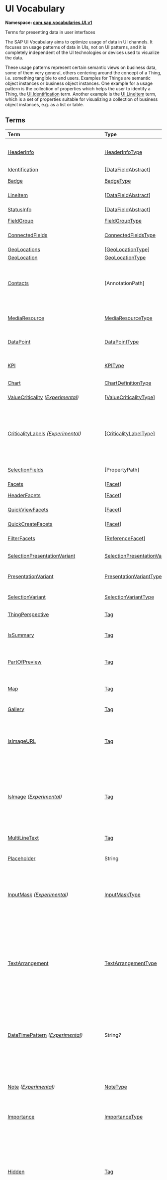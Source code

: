 # UI Vocabulary
**Namespace: [com.sap.vocabularies.UI.v1](UI.xml)**

Terms for presenting data in user interfaces

The SAP UI Vocabulary aims to optimize usage of data in UI channels.
It focuses on usage patterns of data in UIs, not on UI patterns, and it is completely independent of the
UI technologies or devices used to visualize the data.

These usage patterns represent certain semantic views on business data, some of them very general,
others centering around the concept of a Thing, i.e. something tangible to end users.
Examples for Things are semantic object instances or business object instances.
One example for a usage pattern is the collection of properties which helps the user to identify a Thing,
the [UI.Identification](#Identification) term.
Another example is the [UI.LineItem](#LineItem) term, which is a set of properties suitable for visualizing
a collection of business object instances, e.g. as a list or table.


## Terms

Term|Type|Description
:---|:---|:----------
[HeaderInfo](UI.xml#L64)|[HeaderInfoType](#HeaderInfoType)|<a name="HeaderInfo"></a>Information for the header area of an entity representation. HeaderInfo is mandatory for main entity types of the model
[Identification](UI.xml#L115)|\[[DataFieldAbstract](#DataFieldAbstract)\]|<a name="Identification"></a>Collection of fields identifying the object
[Badge](UI.xml#L120)|[BadgeType](#BadgeType)|<a name="Badge"></a>Information usually displayed in the form of a business card
[LineItem](UI.xml#L147)|\[[DataFieldAbstract](#DataFieldAbstract)\]|<a name="LineItem"></a>Collection of data fields for representation in a table or list
[StatusInfo](UI.xml#L152)|\[[DataFieldAbstract](#DataFieldAbstract)\]|<a name="StatusInfo"></a>Collection of data fields describing the status of an entity
[FieldGroup](UI.xml#L157)|[FieldGroupType](#FieldGroupType)|<a name="FieldGroup"></a>Group of fields with an optional label
[ConnectedFields](UI.xml#L171)|[ConnectedFieldsType](#ConnectedFieldsType)|<a name="ConnectedFields"></a>Group of semantically connected fields with a representation template and an optional label ([Example](UI.xml#L173))
[GeoLocations](UI.xml#L236)|\[[GeoLocationType](#GeoLocationType)\]|<a name="GeoLocations"></a>Collection of geographic locations
[GeoLocation](UI.xml#L240)|[GeoLocationType](#GeoLocationType)|<a name="GeoLocation"></a>Geographic location
[Contacts](UI.xml#L260)|\[AnnotationPath\]|<a name="Contacts"></a>Collection of contacts<br>Each collection item MUST reference an annotation of a Communication.Contact<br>Allowed terms:<ul><li>[Contact](Communication.md#Contact)</li></ul>
[MediaResource](UI.xml#L271)|[MediaResourceType](#MediaResourceType)|<a name="MediaResource"></a>Properties that describe a media resource<br>Either `Url` or `Stream` MUST be present, and never both.
[DataPoint](UI.xml#L351)|[DataPointType](#DataPointType)|<a name="DataPoint"></a>Visualization of a single point of data, typically a number; may also be textual, e.g. a status value
[KPI](UI.xml#L659)|[KPIType](#KPIType)|<a name="KPI"></a>A Key Performance Indicator (KPI) bundles a SelectionVariant and a DataPoint, and provides details for progressive disclosure
[Chart](UI.xml#L705)|[ChartDefinitionType](#ChartDefinitionType)|<a name="Chart"></a>Visualization of multiple data points
[ValueCriticality](UI.xml#L929) *([Experimental](Common.md#Experimental))*|\[[ValueCriticalityType](#ValueCriticalityType)\]|<a name="ValueCriticality"></a>Assign criticalities to primitive values. This information can be used for semantic coloring.
[CriticalityLabels](UI.xml#L942) *([Experimental](Common.md#Experimental))*|\[[CriticalityLabelType](#CriticalityLabelType)\]|<a name="CriticalityLabels"></a>Assign labels to criticalities. This information can be used for semantic coloring. When applied to a property, a label for a criticality must be provided, if more than one value of the annotated property has been assigned to the same criticality. There must be no more than one label per criticality.
[SelectionFields](UI.xml#L963)|\[PropertyPath\]|<a name="SelectionFields"></a>Properties that might be relevant for filtering a collection of entities of this type
[Facets](UI.xml#L970)|\[[Facet](#Facet)\]|<a name="Facets"></a>Collection of facets
[HeaderFacets](UI.xml#L974)|\[[Facet](#Facet)\]|<a name="HeaderFacets"></a>Facets for additional object header information
[QuickViewFacets](UI.xml#L978)|\[[Facet](#Facet)\]|<a name="QuickViewFacets"></a>Facets that may be used for a quick overview of the object
[QuickCreateFacets](UI.xml#L982)|\[[Facet](#Facet)\]|<a name="QuickCreateFacets"></a>Facets that may be used for a (quick) create of the object
[FilterFacets](UI.xml#L986)|\[[ReferenceFacet](#ReferenceFacet)\]|<a name="FilterFacets"></a>Facets that reference UI.FieldGroup annotations to group filterable fields
[SelectionPresentationVariant](UI.xml#L1059)|[SelectionPresentationVariantType](#SelectionPresentationVariantType)|<a name="SelectionPresentationVariant"></a>A SelectionPresentationVariant bundles a Selection Variant and a Presentation Variant
[PresentationVariant](UI.xml#L1083)|[PresentationVariantType](#PresentationVariantType)|<a name="PresentationVariant"></a>Defines how the result of a queried collection of entities is shaped and how this result is displayed
[SelectionVariant](UI.xml#L1200)|[SelectionVariantType](#SelectionVariantType)|<a name="SelectionVariant"></a>A SelectionVariant denotes a combination of parameters and filters to query the annotated entity set
[ThingPerspective](UI.xml#L1356)|[Tag](https://github.com/oasis-tcs/odata-vocabularies/blob/main/vocabularies/Org.OData.Core.V1.md#Tag)|<a name="ThingPerspective"></a>The annotated term is a Thing Perspective
[IsSummary](UI.xml#L1359)|[Tag](https://github.com/oasis-tcs/odata-vocabularies/blob/main/vocabularies/Org.OData.Core.V1.md#Tag)|<a name="IsSummary"></a>This Facet and all included Facets are the summary of the thing. At most one Facet of a thing can be tagged with this term
[PartOfPreview](UI.xml#L1363)|[Tag](https://github.com/oasis-tcs/odata-vocabularies/blob/main/vocabularies/Org.OData.Core.V1.md#Tag)|<a name="PartOfPreview"></a>This record and all included structural elements are part of the Thing preview<br>This term can be applied e.g. to UI.Facet and UI.DataField
[Map](UI.xml#L1367)|[Tag](https://github.com/oasis-tcs/odata-vocabularies/blob/main/vocabularies/Org.OData.Core.V1.md#Tag)|<a name="Map"></a>Target MUST reference a UI.GeoLocation, Communication.Address or a collection of these
[Gallery](UI.xml#L1371)|[Tag](https://github.com/oasis-tcs/odata-vocabularies/blob/main/vocabularies/Org.OData.Core.V1.md#Tag)|<a name="Gallery"></a>Target MUST reference a UI.MediaResource
[IsImageURL](UI.xml#L1376)|[Tag](https://github.com/oasis-tcs/odata-vocabularies/blob/main/vocabularies/Org.OData.Core.V1.md#Tag)|<a name="IsImageURL"></a>Properties and terms annotated with this term MUST contain a valid URL referencing an resource with a MIME type image<br>Can be annotated with:<ul><li>[IsNaturalPerson](Common.md#IsNaturalPerson)</li></ul>
[IsImage](UI.xml#L1386) *([Experimental](Common.md#Experimental))*|[Tag](https://github.com/oasis-tcs/odata-vocabularies/blob/main/vocabularies/Org.OData.Core.V1.md#Tag)|<a name="IsImage"></a>Properties annotated with this term MUST be a stream property annotated with a MIME type image. Entity types annotated with this term MUST be a media entity type annotated with a MIME type image.<br>Can be annotated with:<ul><li>[IsNaturalPerson](Common.md#IsNaturalPerson)</li></ul>
[MultiLineText](UI.xml#L1397)|[Tag](https://github.com/oasis-tcs/odata-vocabularies/blob/main/vocabularies/Org.OData.Core.V1.md#Tag)|<a name="MultiLineText"></a>Properties and parameters annotated with this annotation should be rendered as multi-line text (e.g. text area)
[Placeholder](UI.xml#L1402)|String|<a name="Placeholder"></a>A short, human-readable text that gives a hint or an example to help the user with data entry
[InputMask](UI.xml#L1407) *([Experimental](Common.md#Experimental))*|[InputMaskType](#InputMaskType)|<a name="InputMask"></a>Properties or parameters annotated with this term will get a mask in edit mode<br>Input masks improve readability and help to enter data correctly. So, masks can be especially useful for input fields that have a fixed pattern, e.g. DUNS numbers or similar. [Here](../examples/UI.InputMask-sample.xml) you can find an example for this annotation
[TextArrangement](UI.xml#L1441)|[TextArrangementType](#TextArrangementType)|<a name="TextArrangement"></a>Describes the arrangement of a code or ID value and its text<br><p>This term annotates one of the following:</p> <ol type="1"> <li>a <a href="Common.md#Text"><code>Common.Text</code></a> annotation of the code or ID property where the annotation value is the text</li> <li>an entity type, this has the same effect as annotating all <code>Common.Text</code> annotations of properties of that entity type.</li> </ol> 
[DateTimePattern](UI.xml#L1464) *([Experimental](Common.md#Experimental))*|String?|<a name="DateTimePattern"></a>The point in time represented by the annotated property or parameter shall be shown on the UI in the given pattern<br>Date/time patterns are defined in https://unicode.org/reports/tr35/tr35-dates.html#Date_Field_Symbol_Table If this annotation is absent or null or an empty string, points in time are shown in a default pattern.
[Note](UI.xml#L1475) *([Experimental](Common.md#Experimental))*|[NoteType](#NoteType)|<a name="Note"></a>Visualization of a note attached to an entity<br>Administrative data is given by the annotations [`Common.CreatedBy`](Common.md#CreatedBy), [`Common.CreatedAt`](Common.md#CreatedAt), [`Common.ChangedBy`](Common.md#ChangedBy), [`Common.ChangedAt`](Common.md#ChangedAt) on the same entity type.
[Importance](UI.xml#L1528)|[ImportanceType](#ImportanceType)|<a name="Importance"></a>Expresses the importance of e.g. a DataField or an annotation
[Hidden](UI.xml#L1543)|[Tag](https://github.com/oasis-tcs/odata-vocabularies/blob/main/vocabularies/Org.OData.Core.V1.md#Tag)|<a name="Hidden"></a>Properties or facets (see UI.Facet) annotated with this term will not be rendered if the annotation evaluates to true.<br>Hidden properties usually carry technical information that is used for application control and is of no direct interest to end users. The annotation value may be an expression to dynamically hide or render the annotated feature. If a navigation property is annotated with `Hidden` true, all subsequent parts are hidden - independent of their own potential `Hidden` annotations.
[IsCopyAction](UI.xml#L1551) *([Experimental](Common.md#Experimental))*|[Tag](https://github.com/oasis-tcs/odata-vocabularies/blob/main/vocabularies/Org.OData.Core.V1.md#Tag)|<a name="IsCopyAction"></a>The annotated [`DataFieldForAction`](#DataFieldForAction) record references an action that deep-copies an instance of the annotated entity type<br>The referenced action MUST be bound to the annotated entity type and MUST create a new instance of the same entity type as a deep copy of the bound instance. Upon successful completion, the response MUST contain a `Location` header that contains the edit URL or read URL of the created entity, and the response MUST be either `201 Created` and a representation of the created entity, or `204 No Content` if the request included a `Prefer` header with a value of `return=minimal` and did not include the system query options `$select` and `$expand`.
[IsAIOperation](UI.xml#L1563) *([Experimental](Common.md#Experimental))*|[Tag](https://github.com/oasis-tcs/odata-vocabularies/blob/main/vocabularies/Org.OData.Core.V1.md#Tag)|<a name="IsAIOperation"></a>The annotated operation is powered by AI<br>This term allows making end-users aware that the annotated operation uses AI functionality to process the selected application data.
[CreateHidden](UI.xml#L1571)|[Tag](https://github.com/oasis-tcs/odata-vocabularies/blob/main/vocabularies/Org.OData.Core.V1.md#Tag)|<a name="CreateHidden"></a>EntitySets annotated with this term can control the visibility of the Create operation dynamically<br>The annotation value should be a path to another property from a related entity.
[UpdateHidden](UI.xml#L1576)|[Tag](https://github.com/oasis-tcs/odata-vocabularies/blob/main/vocabularies/Org.OData.Core.V1.md#Tag)|<a name="UpdateHidden"></a>EntitySets annotated with this term can control the visibility of the Edit/Save operation dynamically<br>The annotation value should be a path to another property from the same or a related entity.
[DeleteHidden](UI.xml#L1581)|[Tag](https://github.com/oasis-tcs/odata-vocabularies/blob/main/vocabularies/Org.OData.Core.V1.md#Tag)|<a name="DeleteHidden"></a>EntitySets annotated with this term can control the visibility of the Delete operation dynamically<br>The annotation value should be a path to another property from the same or a related entity.
[HiddenFilter](UI.xml#L1586)|[Tag](https://github.com/oasis-tcs/odata-vocabularies/blob/main/vocabularies/Org.OData.Core.V1.md#Tag)|<a name="HiddenFilter"></a>Properties annotated with this term will not be rendered as filter criteria if the annotation evaluates to true.<br>Properties annotated with `HiddenFilter` are intended as parts of a `$filter` expression that cannot be directly influenced by end users. The properties will be rendered in all other places, e.g. table columns or form fields. This is in contrast to properties annotated with [Hidden](#Hidden) that are not rendered at all. If a navigation property is annotated with `HiddenFilter` true, all subsequent parts are hidden in filter - independent of their own potential `HiddenFilter` annotations.
[AdaptationHidden](UI.xml#L1595) *([Experimental](Common.md#Experimental))*|[Tag](https://github.com/oasis-tcs/odata-vocabularies/blob/main/vocabularies/Org.OData.Core.V1.md#Tag)|<a name="AdaptationHidden"></a>Properties or entities annotated with this term can't be used for UI adaptation/configuration/personalization<br>The tagged elements can only be used in UI based on metadata, annnotations or code.
[DataFieldDefault](UI.xml#L1601)|[DataFieldAbstract](#DataFieldAbstract)|<a name="DataFieldDefault"></a>Default representation of a property as a datafield, e.g. when the property is added as a table column or form field via personalization<br>Only concrete subtypes of [DataFieldAbstract](#DataFieldAbstract) can be used for a DataFieldDefault. For type [DataField](#DataField) and its subtypes the annotation target SHOULD be the same property that is referenced via a path expression in the `Value` of the datafield.
[Criticality](UI.xml#L1826)|[CriticalityType](#CriticalityType)|<a name="Criticality"></a>Service-calculated criticality, alternative to UI.CriticalityCalculation
[CriticalityCalculation](UI.xml#L1830)|[CriticalityCalculationType](#CriticalityCalculationType)|<a name="CriticalityCalculation"></a>Parameters for client-calculated criticality, alternative to UI.Criticality
[Emphasized](UI.xml#L1834) *([Experimental](Common.md#Experimental))*|[Tag](https://github.com/oasis-tcs/odata-vocabularies/blob/main/vocabularies/Org.OData.Core.V1.md#Tag)|<a name="Emphasized"></a>Highlight something that is of special interest<br>The usage of a property or operation should be highlighted as it's of special interest for the end user
[OrderBy](UI.xml#L1840) *([Experimental](Common.md#Experimental))*|PropertyPath|<a name="OrderBy"></a>Sort by the referenced property instead of by the annotated property<br>Example: annotated property `SizeCode` has string values XS, S, M, L, XL, referenced property SizeOrder has numeric values -2, -1, 0, 1, 2. Numeric ordering by SizeOrder will be more understandable than lexicographic ordering by SizeCode.
[ParameterDefaultValue](UI.xml#L1846)|PrimitiveType?|<a name="ParameterDefaultValue"></a>Define default values for action parameters<br>For unbound actions the default value can either be a constant expression, or a dynamic expression using absolute paths, e.g. singletons or function import results. Whereas for bound actions the bound entity and its properties and associated properties can be used as default values
[RecommendationState](UI.xml#L1852)|[RecommendationStateType](#RecommendationStateType)|<a name="RecommendationState"></a>Indicates whether a field contains or has a recommended value<br>Intelligent systems can help users by recommending input the user may "prefer".
[RecommendationList](UI.xml#L1882)|[RecommendationListType](#RecommendationListType)|<a name="RecommendationList"></a>Specifies how to get a list of recommended values for a property or parameter<br>Intelligent systems can help users by recommending input the user may "prefer".
[Recommendations](UI.xml#L1914) *([Experimental](Common.md#Experimental))*|ComplexType|<a name="Recommendations"></a>Recommendations for an entity<br>This complex-typed annotation contains structural properties corresponding via name equality to non-key structural primitive properties of the entity type for which recommendations are available. The type of such a property is a collection of a informal specialization of [`PropertyRecommendationType`](#PropertyRecommendationType). (The specializiations are called "informal" because they may omit the property `RecommendedFieldDescription`.)<br/>Clients retrieve the recommendations with a GET request that includes this annotation in a `$select` clause. The recommendations MAY be computed asynchronously, see [this diagram](../docs/recommendations.md).
[ExcludeFromNavigationContext](UI.xml#L1960)|[Tag](https://github.com/oasis-tcs/odata-vocabularies/blob/main/vocabularies/Org.OData.Core.V1.md#Tag)|<a name="ExcludeFromNavigationContext"></a>The contents of this property must not be propagated to the app-to-app navigation context
[DoNotCheckScaleOfMeasuredQuantity](UI.xml#L1964) *([Experimental](Common.md#Experimental))*|Boolean|<a name="DoNotCheckScaleOfMeasuredQuantity"></a>Do not check the number of fractional digits of the annotated measured quantity<br>The annotated property contains a measured quantity, and the user may enter more fractional digits than defined for the corresponding unit of measure.<br/>This switches off the validation of user input with respect to decimals.
[LeadingEntitySet](UI.xml#L1974) *([Experimental](Common.md#Experimental))*|String|<a name="LeadingEntitySet"></a>The referenced entity set is the preferred starting point for UIs using this service

<a name="HeaderInfoType"></a>
## [HeaderInfoType](UI.xml#L68)


Property|Type|Description
:-------|:---|:----------
[TypeName](UI.xml#L69)|String|Name of the main entity type
[TypeNamePlural](UI.xml#L73)|String|Plural form of the name of the main entity type
[Title](UI.xml#L77)|[DataFieldAbstract?](#DataFieldAbstract)|Title, e.g. for overview pages<br>This can be a [DataField](#DataField) and any of its children, or a [DataFieldForAnnotation](#DataFieldForAnnotation) targeting [ConnectedFields](#ConnectedFields).
[Description](UI.xml#L87)|[DataFieldAbstract?](#DataFieldAbstract)|Description, e.g. for overview pages<br>This can be a [DataField](#DataField) and any of its children, or a [DataFieldForAnnotation](#DataFieldForAnnotation) targeting [ConnectedFields](#ConnectedFields).
[Image](UI.xml#L97) *([Experimental](Common.md#Experimental))*|Stream?|Image for an instance of the entity type. If the property has a valid value, it can be used for the visualization of the instance. If it is not available or not valid the value of the property `ImageUrl` can be used instead.
[ImageUrl](UI.xml#L101)|URL?|Image URL for an instance of the entity type. If the property has a valid value, it can be used for the visualization of the instance. If it is not available or not valid the value of the property `TypeImageUrl` can be used instead.
[TypeImageUrl](UI.xml#L105)|URL?|Image URL for the entity type
[Initials](UI.xml#L109) *([Experimental](Common.md#Experimental))*|String?|Latin letters to be used in case no `Image`, `ImageUrl`, or `TypeImageUrl` is present

<a name="BadgeType"></a>
## [BadgeType](UI.xml#L124)


Property|Type|Description
:-------|:---|:----------
[HeadLine](UI.xml#L125)|[DataField](#DataField)|Headline
[Title](UI.xml#L128)|[DataField](#DataField)|Title
[ImageUrl](UI.xml#L131)|URL?|Image URL for an instance of the entity type. If the property has a valid value, it can be used for the visualization of the instance. If it is not available or not valid the value of the property `TypeImageUrl` can be used instead.
[TypeImageUrl](UI.xml#L135)|URL?|Image URL for the entity type
[MainInfo](UI.xml#L139)|[DataField?](#DataField)|Main information on the business card
[SecondaryInfo](UI.xml#L142)|[DataField?](#DataField)|Additional information on the business card

<a name="FieldGroupType"></a>
## [FieldGroupType](UI.xml#L161)


Property|Type|Description
:-------|:---|:----------
[Label](UI.xml#L162)|String?|Label for the field group
[Data](UI.xml#L166)|\[[DataFieldAbstract](#DataFieldAbstract)\]|Collection of data fields

<a name="ConnectedFieldsType"></a>
## [ConnectedFieldsType](UI.xml#L198)
Group of semantically connected fields with a representation template and an optional label

Property|Type|Description
:-------|:---|:----------
[Label](UI.xml#L200)|String?|Label for the connected fields
[Template](UI.xml#L204)|String|Template for representing the connected fields<br>Template variables are identifiers enclosed in curly braces, e.g. `{MaterialName} - {MaterialClassName}`. The `Data` collection assigns values to the template variables.
[Data](UI.xml#L209)|[Dictionary](https://github.com/oasis-tcs/odata-vocabularies/blob/main/vocabularies/Org.OData.Core.V1.md#Dictionary)|Dictionary of template variables<br>Each template variable used in `Template` must be assigned a value here. The value must be of type [DataFieldAbstract](#DataFieldAbstract)

<a name="GeoLocationType"></a>
## [GeoLocationType](UI.xml#L244)
Properties that define a geographic location

Property|Type|Description
:-------|:---|:----------
[Latitude](UI.xml#L246)|Double?|Geographic latitude
[Longitude](UI.xml#L249)|Double?|Geographic longitude
[Location](UI.xml#L252)|GeographyPoint?|A point in a round-earth coordinate system
[Address](UI.xml#L255)|[AddressType?](Communication.md#AddressType)|vCard-style address

<a name="MediaResourceType"></a>
## [MediaResourceType](UI.xml#L276)


Property|Type|Description
:-------|:---|:----------
[Url](UI.xml#L277)|URL?|URL of media resource<br>Can be annotated with:<ul><li>[LinkTarget](HTML5.md#LinkTarget)</li></ul>
[Stream](UI.xml#L286) *([Experimental](Common.md#Experimental))*|Stream?|Stream of media resource<br>Can be annotated with:<ul><li>[LinkTarget](HTML5.md#LinkTarget)</li></ul>
[ContentType](UI.xml#L295)|MediaType?|Content type, such as application/pdf, video/x-flv, image/jpeg
[ByteSize](UI.xml#L299)|Int64?|Resource size in bytes
[ChangedAt](UI.xml#L302)|DateTimeOffset?|Date of last change
[Thumbnail](UI.xml#L305)|[ImageType?](#ImageType)|Thumbnail image
[Title](UI.xml#L308)|[DataField?](#DataField)|Resource title
[Description](UI.xml#L311)|[DataField?](#DataField)|Resource description

<a name="ImageType"></a>
## [ImageType](UI.xml#L315)
Properties that describe an image

Either `Url` or `Stream` MUST be present, and never both.

Property|Type|Description
:-------|:---|:----------
[Url](UI.xml#L318)|URL|URL of image
[Stream](UI.xml#L322) *([Experimental](Common.md#Experimental))*|Stream?|Stream of image<br>Can be annotated with:<ul><li>[LinkTarget](HTML5.md#LinkTarget)</li></ul>
[Width](UI.xml#L331)|String?|Width of image
[Height](UI.xml#L334)|String?|Height of image

<a name="DataPointType"></a>
## [DataPointType](UI.xml#L355)


Property|Type|Description
:-------|:---|:----------
[Title](UI.xml#L356)|String?|Title of the data point
[Description](UI.xml#L360)|String?|Short description
[LongDescription](UI.xml#L364)|String?|Full description
[Value](UI.xml#L368)|PrimitiveType|Numeric value<br>The value is typically provided via a `Path` construct. The path MUST lead to a direct property of the same entity type or a property of a complex property (recursively) of that entity type, navigation segments are not allowed.<br/>It could be annotated with either `UoM.ISOCurrency` or `UoM.Unit`. Percentage values are annotated with `UoM.Unit = '%'`. A renderer should take an optional `Common.Text` annotation into consideration.
[TargetValue](UI.xml#L380)|PrimitiveType?|Target value
[ForecastValue](UI.xml#L383)|PrimitiveType?|Forecast value
[MinimumValue](UI.xml#L386)|Decimal?|Minimum value (for output rendering)
[MaximumValue](UI.xml#L389)|Decimal?|Maximum value (for output rendering)
[ValueFormat](UI.xml#L392)|[NumberFormat?](#NumberFormat)|Number format
[Visualization](UI.xml#L395)|[VisualizationType?](#VisualizationType)|Preferred visualization
[SampleSize](UI.xml#L398)|PrimitiveType?|Sample size used for the determination of the data point; should contain just integer value as Edm.Byte, Edm.SByte, Edm.Intxx, and Edm.Decimal with scale 0.
[ReferencePeriod](UI.xml#L405)|[ReferencePeriod?](#ReferencePeriod)|Reference period
[Criticality](UI.xml#L408)|[CriticalityType?](#CriticalityType)|Service-calculated criticality, alternative to CriticalityCalculation
[CriticalityLabels](UI.xml#L411)|AnnotationPath?|Custom labels for the criticality legend. Annotation path MUST end in UI.CriticalityLabels<br>Allowed terms:<ul><li>[CriticalityLabels](#CriticalityLabels)</li></ul>
[CriticalityRepresentation](UI.xml#L419) *([Experimental](Common.md#Experimental))*|[CriticalityRepresentationType?](#CriticalityRepresentationType)|Decides if criticality is visualized in addition by means of an icon
[CriticalityCalculation](UI.xml#L423)|[CriticalityCalculationType?](#CriticalityCalculationType)|Parameters for client-calculated criticality, alternative to Criticality
[Trend](UI.xml#L426)|[TrendType?](#TrendType)|Service-calculated trend, alternative to TrendCalculation
[TrendCalculation](UI.xml#L429)|[TrendCalculationType?](#TrendCalculationType)|Parameters for client-calculated trend, alternative to Trend
[Responsible](UI.xml#L432)|[ContactType?](Communication.md#ContactType)|Contact person

<a name="NumberFormat"></a>
## [NumberFormat](UI.xml#L437)
Describes how to visualise a number

Property|Type|Description
:-------|:---|:----------
[ScaleFactor](UI.xml#L439)|Decimal?|Display value in *ScaleFactor* units, e.g. 1000 for k (kilo), 1e6 for M (Mega)
[NumberOfFractionalDigits](UI.xml#L442)|Byte?|Number of fractional digits of the scaled value to be visualized

<a name="VisualizationType"></a>
## [VisualizationType](UI.xml#L447)


Member|Value|Description
:-----|----:|:----------
[Number](UI.xml#L448)|0|Visualize as a number
[BulletChart](UI.xml#L451)|1|Visualize as bullet chart - requires TargetValue
[Progress](UI.xml#L454)|2|Visualize as progress indicator - requires TargetValue
[Rating](UI.xml#L457)|3|Visualize as partially or completely filled stars/hearts/... - requires TargetValue
[Donut](UI.xml#L460)|4|Visualize as donut, optionally with missing segment - requires TargetValue
[DeltaBulletChart](UI.xml#L463)|5|Visualize as delta bullet chart - requires TargetValue

<a name="ReferencePeriod"></a>
## [ReferencePeriod](UI.xml#L468)
Reference period

Property|Type|Description
:-------|:---|:----------
[Description](UI.xml#L470)|String?|Short description of the reference period
[Start](UI.xml#L474)|DateTimeOffset?|Start of the reference period
[End](UI.xml#L477)|DateTimeOffset?|End of the reference period

<a name="CriticalityType"></a>
## [CriticalityType](UI.xml#L482)
Criticality of a value or status, represented e.g. via semantic colors (https://experience.sap.com/fiori-design-web/foundation/colors/#semantic-colors)

Member|Value|Description
:-----|----:|:----------
[VeryNegative](UI.xml#L484) *([Experimental](Common.md#Experimental))*|-1|Very negative / dark-red status - risk - out of stock - late
[Neutral](UI.xml#L488)|0|Neutral / grey status - inactive - open - in progress
[Negative](UI.xml#L491)|1|Negative / red status - attention - overload - alert
[Critical](UI.xml#L494)|2|Critical / orange status - warning
[Positive](UI.xml#L497)|3|Positive / green status - completed - available - on track - acceptable
[VeryPositive](UI.xml#L500) *([Experimental](Common.md#Experimental))*|4|Very positive - above max stock - excess
[Information](UI.xml#L504) *([Experimental](Common.md#Experimental))*|5|Information - noticable - informative

<a name="CriticalityCalculationType"></a>
## [CriticalityCalculationType](UI.xml#L510): [CriticalityThresholdsType](#CriticalityThresholdsType)
Describes how to calculate the criticality of a value depending on the improvement direction


The calculation is done by comparing a value to the threshold values relevant for the specified improvement direction.

The value to be compared is
  - Value - if ReferenceValue is not specified
  - Value sub ReferenceValue – if ReferenceValue is specified and IsRelativeDifference is not specified or specified as false
  - (Value sub ReferenceValue) divBy ReferenceValue – if ReferenceValue is specified and IsRelativeDifference is specified as true

For improvement direction `Target`, the criticality is calculated using both low and high threshold values. It will be
  - Positive if the value is greater than or equal to AcceptanceRangeLowValue and lower than or equal to AcceptanceRangeHighValue
  - Neutral if the value is greater than or equal to ToleranceRangeLowValue and lower than AcceptanceRangeLowValue OR greater than AcceptanceRangeHighValue and lower than or equal to ToleranceRangeHighValue
  - Critical if the value is greater than or equal to DeviationRangeLowValue and lower than ToleranceRangeLowValue OR greater than ToleranceRangeHighValue  and lower than or equal to DeviationRangeHighValue
  - Negative if the value is lower than DeviationRangeLowValue or greater than DeviationRangeHighValue

For improvement direction `Minimize`, the criticality is calculated using the high threshold values. It is
  - Positive if the value is lower than or equal to AcceptanceRangeHighValue
  - Neutral if the value is  greater than AcceptanceRangeHighValue and lower than or equal to ToleranceRangeHighValue
  - Critical if the value is greater than ToleranceRangeHighValue and lower than or equal to DeviationRangeHighValue
  - Negative if the value is greater than DeviationRangeHighValue

For improvement direction `Maximize`, the criticality is calculated using the low threshold values. It is
  - Positive if the value is greater than or equal to AcceptanceRangeLowValue
  - Neutral if the value is less than AcceptanceRangeLowValue and greater than or equal to ToleranceRangeLowValue
  - Critical if the value is lower than ToleranceRangeLowValue and greater than or equal to DeviationRangeLowValue
  - Negative if the value is lower than DeviationRangeLowValue

Thresholds are optional. For unassigned values, defaults are determined in this order:
  - For DeviationRange, an omitted LowValue translates into the smallest possible number (-INF), an omitted HighValue translates into the largest possible number (+INF)
  - For ToleranceRange, an omitted LowValue will be initialized with DeviationRangeLowValue, an omitted HighValue will be initialized with DeviationRangeHighValue
  - For AcceptanceRange, an omitted LowValue will be initialized with ToleranceRangeLowValue, an omitted HighValue will be initialized with ToleranceRangeHighValue
          

Property|Type|Description
:-------|:---|:----------
[*AcceptanceRangeLowValue*](UI.xml#L565)|PrimitiveType?|Lowest value that is considered positive
[*AcceptanceRangeHighValue*](UI.xml#L568)|PrimitiveType?|Highest value that is considered positive
[*ToleranceRangeLowValue*](UI.xml#L571)|PrimitiveType?|Lowest value that is considered neutral
[*ToleranceRangeHighValue*](UI.xml#L574)|PrimitiveType?|Highest value that is considered neutral
[*DeviationRangeLowValue*](UI.xml#L577)|PrimitiveType?|Lowest value that is considered critical
[*DeviationRangeHighValue*](UI.xml#L580)|PrimitiveType?|Highest value that is considered critical
[ReferenceValue](UI.xml#L545) *([Experimental](Common.md#Experimental))*|PrimitiveType?|Reference value for the calculation, e.g. number of sales for the last year
[IsRelativeDifference](UI.xml#L549) *([Experimental](Common.md#Experimental))*|Boolean|Calculate with a relative difference
[ImprovementDirection](UI.xml#L553)|[ImprovementDirectionType](#ImprovementDirectionType)|Describes in which direction the value improves
[ConstantThresholds](UI.xml#L556) *([Experimental](Common.md#Experimental))*|\[[LevelThresholdsType](#LevelThresholdsType)\]|List of thresholds depending on the aggregation level as a set of constant values<br>Constant thresholds shall only be used in order to refine constant values given for the data point overall (aggregation level with empty collection of property paths), but not if the thresholds are based on other measure elements.

<a name="CriticalityThresholdsType"></a>
## [CriticalityThresholdsType](UI.xml#L563)
Thresholds for calculating the criticality of a value

**Derived Types:**
- [CriticalityCalculationType](#CriticalityCalculationType)
- [LevelThresholdsType](#LevelThresholdsType)

Property|Type|Description
:-------|:---|:----------
[AcceptanceRangeLowValue](UI.xml#L565)|PrimitiveType?|Lowest value that is considered positive
[AcceptanceRangeHighValue](UI.xml#L568)|PrimitiveType?|Highest value that is considered positive
[ToleranceRangeLowValue](UI.xml#L571)|PrimitiveType?|Lowest value that is considered neutral
[ToleranceRangeHighValue](UI.xml#L574)|PrimitiveType?|Highest value that is considered neutral
[DeviationRangeLowValue](UI.xml#L577)|PrimitiveType?|Lowest value that is considered critical
[DeviationRangeHighValue](UI.xml#L580)|PrimitiveType?|Highest value that is considered critical

<a name="ImprovementDirectionType"></a>
## [ImprovementDirectionType](UI.xml#L585)
Describes which direction of a value change is seen as an improvement

Member|Value|Description
:-----|----:|:----------
[Minimize](UI.xml#L587)|1|Lower is better
[Target](UI.xml#L590)|2|Closer to the target is better
[Maximize](UI.xml#L593)|3|Higher is better

<a name="LevelThresholdsType"></a>
## [LevelThresholdsType](UI.xml#L598): [CriticalityThresholdsType](#CriticalityThresholdsType) *([Experimental](Common.md#Experimental))*
Thresholds for an aggregation level

Property|Type|Description
:-------|:---|:----------
[*AcceptanceRangeLowValue*](UI.xml#L565)|PrimitiveType?|Lowest value that is considered positive
[*AcceptanceRangeHighValue*](UI.xml#L568)|PrimitiveType?|Highest value that is considered positive
[*ToleranceRangeLowValue*](UI.xml#L571)|PrimitiveType?|Lowest value that is considered neutral
[*ToleranceRangeHighValue*](UI.xml#L574)|PrimitiveType?|Highest value that is considered neutral
[*DeviationRangeLowValue*](UI.xml#L577)|PrimitiveType?|Lowest value that is considered critical
[*DeviationRangeHighValue*](UI.xml#L580)|PrimitiveType?|Highest value that is considered critical
[AggregationLevel](UI.xml#L601)|\[PropertyPath\]|An unordered tuple of dimensions, i.e. properties which are intended to be used for grouping in aggregating requests. In analytical UIs, e.g. an analytical chart, the aggregation level typically corresponds to the visible dimensions.

<a name="TrendType"></a>
## [TrendType](UI.xml#L606)
The trend of a value

Member|Value|Description
:-----|----:|:----------
[StrongUp](UI.xml#L608)|1|Value grows strongly
[Up](UI.xml#L611)|2|Value grows
[Sideways](UI.xml#L614)|3|Value does not significantly grow or shrink
[Down](UI.xml#L617)|4|Value shrinks
[StrongDown](UI.xml#L620)|5|Value shrinks strongly

<a name="TrendCalculationType"></a>
## [TrendCalculationType](UI.xml#L625)
Describes how to calculate the trend of a value


By default, the calculation is done by comparing the difference between Value and ReferenceValue to the threshold values.
If IsRelativeDifference is set, the difference of Value and ReferenceValue is divided by ReferenceValue and the relative difference is compared.

The trend is
  - StrongUp if the difference is greater than or equal to StrongUpDifference
  - Up if the difference is less than StrongUpDifference and greater than or equal to UpDifference
  - Sideways if the difference  is less than UpDifference and greater than DownDifference
  - Down if the difference is greater than StrongDownDifference and lower than or equal to DownDifference
  - StrongDown if the difference is lower than or equal to StrongDownDifference

Property|Type|Description
:-------|:---|:----------
[ReferenceValue](UI.xml#L639)|PrimitiveType|Reference value for the calculation, e.g. number of sales for the last year
[IsRelativeDifference](UI.xml#L642)|Boolean|Calculate with a relative difference
[UpDifference](UI.xml#L645)|Decimal|Threshold for Up
[StrongUpDifference](UI.xml#L648)|Decimal|Threshold for StrongUp
[DownDifference](UI.xml#L651)|Decimal|Threshold for Down
[StrongDownDifference](UI.xml#L654)|Decimal|Threshold for StrongDown

<a name="KPIType"></a>
## [KPIType](UI.xml#L665)


Property|Type|Description
:-------|:---|:----------
[ID](UI.xml#L666)|String?|Optional identifier to reference this instance from an external context
[ShortDescription](UI.xml#L671) *([Experimental](Common.md#Experimental))*|String?|Very short description
[SelectionVariant](UI.xml#L676)|[SelectionVariantType](#SelectionVariantType)|Selection variant, either specified inline or referencing another annotation via Path
[DataPoint](UI.xml#L679)|[DataPointType](#DataPointType)|Data point, either specified inline or referencing another annotation via Path
[AdditionalDataPoints](UI.xml#L682)|\[[DataPointType](#DataPointType)\]|Additional data points, either specified inline or referencing another annotation via Path<br>Additional data points are typically related to the main data point and provide complementing information or could be used for comparisons
[Detail](UI.xml#L686)|[KPIDetailType?](#KPIDetailType)|Contains information about KPI details, especially drill-down presentations

<a name="KPIDetailType"></a>
## [KPIDetailType](UI.xml#L690)


Property|Type|Description
:-------|:---|:----------
[DefaultPresentationVariant](UI.xml#L691)|[PresentationVariantType?](#PresentationVariantType)|Presentation variant, either specified inline or referencing another annotation via Path
[AlternativePresentationVariants](UI.xml#L694)|\[[PresentationVariantType](#PresentationVariantType)\]|A list of alternative presentation variants, either specified inline or referencing another annotation via Path
[SemanticObject](UI.xml#L697)|String?|Name of the Semantic Object. If not specified, use Semantic Object annotated at the property referenced in KPI/DataPoint/Value
[Action](UI.xml#L700)|String?|Name of the Action on the Semantic Object. If not specified, let user choose which of the available actions to trigger.

<a name="ChartDefinitionType"></a>
## [ChartDefinitionType](UI.xml#L709)


Property|Type|Description
:-------|:---|:----------
[Title](UI.xml#L710)|String?|Title of the chart
[Description](UI.xml#L714)|String?|Short description
[ChartType](UI.xml#L718)|[ChartType](#ChartType)|Chart type
[AxisScaling](UI.xml#L721)|[ChartAxisScalingType?](#ChartAxisScalingType)|Describes the scale of the chart value axes
[Measures](UI.xml#L724)|\[PropertyPath\]|Measures of the chart, e.g. size and color in a bubble chart
[DynamicMeasures](UI.xml#L728)|\[AnnotationPath\]|Dynamic properties introduced by annotations and used as measures of the chart<br>If the annotation referenced by an annotation path does not apply to the same collection of entities as the one being visualized according to the `UI.Chart` annotation, the annotation path MUST be silently ignored.<br>Allowed terms:<ul><li>[AggregatedProperty](Analytics.md#AggregatedProperty)</li><li>[CustomAggregate](https://github.com/oasis-tcs/odata-vocabularies/blob/main/vocabularies/Org.OData.Aggregation.V1.md#CustomAggregate)</li></ul>
[MeasureAttributes](UI.xml#L741)|\[[ChartMeasureAttributeType](#ChartMeasureAttributeType)\]|Describes Attributes for Measures. All Measures used in this collection must also be part of the Measures Property.
[Dimensions](UI.xml#L746)|\[PropertyPath\]|Dimensions of the chart, e.g. x- and y-axis of a bubble chart
[DimensionAttributes](UI.xml#L749)|\[[ChartDimensionAttributeType](#ChartDimensionAttributeType)\]|Describes Attributes for Dimensions. All Dimensions used in this collection must also be part of the Dimensions Property.
[Actions](UI.xml#L754)|\[[DataFieldForActionAbstract](#DataFieldForActionAbstract)\]|Available actions

<a name="ChartType"></a>
## [ChartType](UI.xml#L759)


Member|Value|Description
:-----|----:|:----------
[Column](UI.xml#L760)|0|
[ColumnStacked](UI.xml#L761)|1|
[ColumnDual](UI.xml#L762)|2|
[ColumnStackedDual](UI.xml#L763)|3|
[ColumnStacked100](UI.xml#L764)|4|
[ColumnStackedDual100](UI.xml#L765)|5|
[Bar](UI.xml#L766)|6|
[BarStacked](UI.xml#L767)|7|
[BarDual](UI.xml#L768)|8|
[BarStackedDual](UI.xml#L769)|9|
[BarStacked100](UI.xml#L770)|10|
[BarStackedDual100](UI.xml#L771)|11|
[Area](UI.xml#L772)|12|
[AreaStacked](UI.xml#L773)|13|
[AreaStacked100](UI.xml#L774)|14|
[HorizontalArea](UI.xml#L775)|15|
[HorizontalAreaStacked](UI.xml#L776)|16|
[HorizontalAreaStacked100](UI.xml#L777)|17|
[Line](UI.xml#L778)|18|
[LineDual](UI.xml#L779)|19|
[Combination](UI.xml#L780)|20|
[CombinationStacked](UI.xml#L781)|21|
[CombinationDual](UI.xml#L782)|22|
[CombinationStackedDual](UI.xml#L783)|23|
[HorizontalCombinationStacked](UI.xml#L784)|24|
[Pie](UI.xml#L785)|25|
[Donut](UI.xml#L786)|26|
[Scatter](UI.xml#L787)|27|
[Bubble](UI.xml#L788)|28|
[Radar](UI.xml#L789)|29|
[HeatMap](UI.xml#L790)|30|
[TreeMap](UI.xml#L791)|31|
[Waterfall](UI.xml#L792)|32|
[Bullet](UI.xml#L793)|33|
[VerticalBullet](UI.xml#L794)|34|
[HorizontalWaterfall](UI.xml#L795)|35|
[HorizontalCombinationDual](UI.xml#L796)|36|
[HorizontalCombinationStackedDual](UI.xml#L797)|37|
[Donut100](UI.xml#L798) *([Experimental](Common.md#Experimental))*|38|

<a name="ChartAxisScalingType"></a>
## [ChartAxisScalingType](UI.xml#L804)


Property|Type|Description
:-------|:---|:----------
[ScaleBehavior](UI.xml#L805)|[ChartAxisScaleBehaviorType](#ChartAxisScaleBehaviorType)|Scale is fixed or adapts automatically to rendered values
[AutoScaleBehavior](UI.xml#L808)|[ChartAxisAutoScaleBehaviorType?](#ChartAxisAutoScaleBehaviorType)|Settings for automatic scaling
[FixedScaleMultipleStackedMeasuresBoundaryValues](UI.xml#L811)|[FixedScaleMultipleStackedMeasuresBoundaryValuesType?](#FixedScaleMultipleStackedMeasuresBoundaryValuesType)|Boundary values for fixed scaling of a stacking chart type with multiple measures

<a name="ChartAxisScaleBehaviorType"></a>
## [ChartAxisScaleBehaviorType](UI.xml#L816)


Member|Value|Description
:-----|----:|:----------
[AutoScale](UI.xml#L817)|0|Value axes scale automatically
[FixedScale](UI.xml#L820)|1|Fixed minimum and maximum values are applied, which are derived from the @UI.MeasureAttributes.DataPoint/MinimumValue and .../MaximumValue annotation by default. For stacking chart types with multiple measures, they are taken from ChartAxisScalingType/FixedScaleMultipleStackedMeasuresBoundaryValues.

<a name="ChartAxisAutoScaleBehaviorType"></a>
## [ChartAxisAutoScaleBehaviorType](UI.xml#L829)


Property|Type|Description
:-------|:---|:----------
[ZeroAlwaysVisible](UI.xml#L830)|Boolean|Forces the value axis to always display the zero value
[DataScope](UI.xml#L833)|[ChartAxisAutoScaleDataScopeType](#ChartAxisAutoScaleDataScopeType)|Determines the automatic scaling

<a name="ChartAxisAutoScaleDataScopeType"></a>
## [ChartAxisAutoScaleDataScopeType](UI.xml#L838)


Member|Value|Description
:-----|----:|:----------
[DataSet](UI.xml#L839)|0|Minimum and maximum axes values are determined from the entire data set
[VisibleData](UI.xml#L842)|1|Minimum and maximum axes values are determined from the currently visible data. Scrolling will change the scale.

<a name="FixedScaleMultipleStackedMeasuresBoundaryValuesType"></a>
## [FixedScaleMultipleStackedMeasuresBoundaryValuesType](UI.xml#L847)


Property|Type|Description
:-------|:---|:----------
[MinimumValue](UI.xml#L848)|Decimal|Minimum value on value axes
[MaximumValue](UI.xml#L851)|Decimal|Maximum value on value axes

<a name="ChartDimensionAttributeType"></a>
## [ChartDimensionAttributeType](UI.xml#L856)


Property|Type|Description
:-------|:---|:----------
[Dimension](UI.xml#L857)|PropertyPath?|
[Role](UI.xml#L858)|[ChartDimensionRoleType?](#ChartDimensionRoleType)|
[HierarchyLevel](UI.xml#L859) *([Experimental](Common.md#Experimental))*|Int32?|For a dimension with a hierarchy, members are selected from this level. The root node of the hierarchy is at level 0.
[ValuesForSequentialColorLevels](UI.xml#L863) *([Experimental](Common.md#Experimental))*|\[String\]|All values in this collection should be assigned to levels of the same color.
[EmphasizedValues](UI.xml#L867) *([Experimental](Common.md#Experimental))*|\[String\]|All values in this collection should be emphasized.
[EmphasisLabels](UI.xml#L871) *([Experimental](Common.md#Experimental))*|[EmphasisLabelType?](#EmphasisLabelType)|Assign a label to values with an emphasized representation. This is required, if more than one emphasized value has been specified.

<a name="ChartMeasureAttributeType"></a>
## [ChartMeasureAttributeType](UI.xml#L877)
Exactly one of `Measure` and `DynamicMeasure` must be present

Property|Type|Description
:-------|:---|:----------
[Measure](UI.xml#L879)|PropertyPath?|
[DynamicMeasure](UI.xml#L882)|AnnotationPath?|Dynamic property introduced by an annotation and used as a measure in a chart<br>If the annotation referenced by an annotation path does not apply to the same collection of entities as the one being visualized according to the `UI.Chart` annotation, the annotation path MUST be silently ignored.<br>Allowed terms:<ul><li>[AggregatedProperty](Analytics.md#AggregatedProperty)</li><li>[CustomAggregate](https://github.com/oasis-tcs/odata-vocabularies/blob/main/vocabularies/Org.OData.Aggregation.V1.md#CustomAggregate)</li></ul>
[Role](UI.xml#L895)|[ChartMeasureRoleType?](#ChartMeasureRoleType)|
[DataPoint](UI.xml#L896)|AnnotationPath?|Annotation path MUST end in @UI.DataPoint and the data point's Value MUST be the same property as in Measure<br>Allowed terms:<ul><li>[DataPoint](#DataPoint)</li></ul>
[UseSequentialColorLevels](UI.xml#L904) *([Experimental](Common.md#Experimental))*|Boolean|All measures for which this setting is true should be assigned to levels of the same color.

<a name="ChartDimensionRoleType"></a>
## [ChartDimensionRoleType](UI.xml#L910)


Member|Value|Description
:-----|----:|:----------
[Category](UI.xml#L911)|0|
[Series](UI.xml#L912)|1|
[Category2](UI.xml#L913)|2|

<a name="ChartMeasureRoleType"></a>
## [ChartMeasureRoleType](UI.xml#L916)


Member|Value|Description
:-----|----:|:----------
[Axis1](UI.xml#L917)|0|
[Axis2](UI.xml#L918)|1|
[Axis3](UI.xml#L919)|2|

<a name="EmphasisLabelType"></a>
## [EmphasisLabelType](UI.xml#L922) *([Experimental](Common.md#Experimental))*
Assigns a label to the set of emphasized values and optionally also for non-emphasized values. This information can be used for semantic coloring.

Property|Type|Description
:-------|:---|:----------
[EmphasizedValuesLabel](UI.xml#L925)|String|
[NonEmphasizedValuesLabel](UI.xml#L926)|String?|

<a name="ValueCriticalityType"></a>
## [ValueCriticalityType](UI.xml#L933) *([Experimental](Common.md#Experimental))*
Assigns a fixed criticality to a primitive value. This information can be used for semantic coloring.

Property|Type|Description
:-------|:---|:----------
[Value](UI.xml#L936)|PrimitiveType?|MUST be a fixed value of primitive type
[Criticality](UI.xml#L939)|[CriticalityType?](#CriticalityType)|

<a name="CriticalityLabelType"></a>
## [CriticalityLabelType](UI.xml#L953) *([Experimental](Common.md#Experimental))*
Assigns a label to a criticality. This information can be used for semantic coloring.

Property|Type|Description
:-------|:---|:----------
[Criticality](UI.xml#L956)|[CriticalityType](#CriticalityType)|
[Label](UI.xml#L957)|String|Criticality label

<a name="Facet"></a>
## [*Facet*](UI.xml#L990)
Abstract base type for facets

**Derived Types:**
- [CollectionFacet](#CollectionFacet)
- [ReferenceFacet](#ReferenceFacet)
- [ReferenceURLFacet](#ReferenceURLFacet)

Property|Type|Description
:-------|:---|:----------
[Label](UI.xml#L998)|String?|Facet label
[ID](UI.xml#L1002)|String?|Unique identifier of a facet. ID should be stable, as long as the perceived semantics of the facet is unchanged.

**Applicable Annotation Terms:**

- [Hidden](#Hidden)
- [PartOfPreview](#PartOfPreview)

<a name="CollectionFacet"></a>
## [CollectionFacet](UI.xml#L1006): [Facet](#Facet)
Collection of facets

Property|Type|Description
:-------|:---|:----------
[*Label*](UI.xml#L998)|String?|Facet label
[*ID*](UI.xml#L1002)|String?|Unique identifier of a facet. ID should be stable, as long as the perceived semantics of the facet is unchanged.
[Facets](UI.xml#L1008)|\[[Facet](#Facet)\]|Nested facets. An empty collection may be used as a placeholder for content added via extension points.

**Applicable Annotation Terms:**

- [Hidden](#Hidden)
- [PartOfPreview](#PartOfPreview)

<a name="ReferenceFacet"></a>
## [ReferenceFacet](UI.xml#L1012): [Facet](#Facet)
Facet that refers to a thing perspective, e.g. LineItem

Property|Type|Description
:-------|:---|:----------
[*Label*](UI.xml#L998)|String?|Facet label
[*ID*](UI.xml#L1002)|String?|Unique identifier of a facet. ID should be stable, as long as the perceived semantics of the facet is unchanged.
[Target](UI.xml#L1014)|AnnotationPath|Referenced information: Communication.Contact, Communication.Address, or a term that is tagged with UI.ThingPerspective, e.g. UI.StatusInfo, UI.LineItem, UI.Identification, UI.FieldGroup, UI.Badge<br>Allowed terms:<ul><li>[Address](Communication.md#Address)</li><li>[Contact](Communication.md#Contact)</li><li>[Badge](#Badge)</li><li>[Chart](#Chart)</li><li>[Contacts](#Contacts)</li><li>[DataPoint](#DataPoint)</li><li>[FieldGroup](#FieldGroup)</li><li>[GeoLocation](#GeoLocation)</li><li>[GeoLocations](#GeoLocations)</li><li>[HeaderInfo](#HeaderInfo)</li><li>[Identification](#Identification)</li><li>[KPI](#KPI)</li><li>[LineItem](#LineItem)</li><li>[MediaResource](#MediaResource)</li><li>[Note](#Note)</li><li>[PresentationVariant](#PresentationVariant)</li><li>[SelectionFields](#SelectionFields)</li><li>[SelectionPresentationVariant](#SelectionPresentationVariant)</li><li>[StatusInfo](#StatusInfo)</li></ul>

**Applicable Annotation Terms:**

- [Hidden](#Hidden)
- [PartOfPreview](#PartOfPreview)

<a name="ReferenceURLFacet"></a>
## [ReferenceURLFacet](UI.xml#L1041): [Facet](#Facet)
Facet that refers to a URL

Property|Type|Description
:-------|:---|:----------
[*Label*](UI.xml#L998)|String?|Facet label
[*ID*](UI.xml#L1002)|String?|Unique identifier of a facet. ID should be stable, as long as the perceived semantics of the facet is unchanged.
[Url](UI.xml#L1043)|URL|URL of referenced information<br>Can be annotated with:<ul><li>[LinkTarget](HTML5.md#LinkTarget)</li></ul>
[UrlContentType](UI.xml#L1052)|MediaType?|Media type of referenced information

**Applicable Annotation Terms:**

- [Hidden](#Hidden)
- [PartOfPreview](#PartOfPreview)

<a name="SelectionPresentationVariantType"></a>
## [SelectionPresentationVariantType](UI.xml#L1065)


Property|Type|Description
:-------|:---|:----------
[ID](UI.xml#L1066)|String?|Optional identifier to reference this variant from an external context
[Text](UI.xml#L1071)|String?|Name of the bundling variant
[SelectionVariant](UI.xml#L1075)|[SelectionVariantType](#SelectionVariantType)|Selection variant, either specified inline or referencing another annotation via Path
[PresentationVariant](UI.xml#L1078)|[PresentationVariantType](#PresentationVariantType)|Presentation variant, either specified inline or referencing another annotation via Path

<a name="PresentationVariantType"></a>
## [PresentationVariantType](UI.xml#L1089)


Property|Type|Description
:-------|:---|:----------
[ID](UI.xml#L1090)|String?|Optional identifier to reference this variant from an external context
[Text](UI.xml#L1093)|String?|Name of the presentation variant
[MaxItems](UI.xml#L1097)|Int32?|Maximum number of items that should be included in the result
[SortOrder](UI.xml#L1100)|\[[SortOrderType](Common.md#SortOrderType)\]|Collection can be provided inline or as a reference to a Common.SortOrder annotation via Path
[GroupBy](UI.xml#L1103)|\[PropertyPath\]|Sequence of groupable properties p1, p2, ... defining how the result is composed of instances representing groups, one for each combination of value properties in the queried collection. The sequence specifies a certain level of aggregation for the queried collection, and every group instance will provide aggregated values for properties that are aggregatable. Moreover, the series of sub-sequences (p1), (p1, p2), ... forms a leveled hierarchy, which may become relevant in combination with `InitialExpansionLevel`.
[TotalBy](UI.xml#L1112)|\[PropertyPath\]|Sub-sequence q1, q2, ... of properties p1, p2, ... specified in GroupBy. With this, additional levels of aggregation are requested in addition to the most granular level defined by GroupBy: Every element in the series of sub-sequences (q1), (q1, q2), ... introduces an additional aggregation level included in the result.
[Total](UI.xml#L1119)|\[PropertyPath\]|Aggregatable properties for which aggregated values should be provided for the additional aggregation levels specified in TotalBy.
[DynamicTotal](UI.xml#L1125)|\[AnnotationPath\]|Dynamic properties introduced by annotations for which aggregated values should be provided for the additional aggregation levels specified in TotalBy<br>If the annotation referenced by an annotation path does not apply to the same collection of entities as the one being presented according to the `UI.PresentationVariant` annotation, the annotation path MUST be silently ignored.<br>Allowed terms:<ul><li>[AggregatedProperty](Analytics.md#AggregatedProperty)</li><li>[CustomAggregate](https://github.com/oasis-tcs/odata-vocabularies/blob/main/vocabularies/Org.OData.Aggregation.V1.md#CustomAggregate)</li></ul>
[IncludeGrandTotal](UI.xml#L1138)|Boolean|Result should include a grand total for the properties specified in Total
[InitialExpansionLevel](UI.xml#L1141)|Int32|Level up to which the hierarchy defined for the queried collection should be expanded initially. The hierarchy may be implicitly imposed by the sequence of the GroupBy, or by an explicit hierarchy annotation.
[Visualizations](UI.xml#L1147)|\[AnnotationPath\]|Lists available visualization types. Currently supported types are `UI.LineItem`, `UI.Chart`, and `UI.DataPoint`. For each type, no more than a single annotation is meaningful. Multiple instances of the same visualization type shall be modeled with different presentation variants. A reference to `UI.Lineitem` should always be part of the collection (least common denominator for renderers). The first entry of the collection is the default visualization.<br>Allowed terms:<ul><li>[Chart](#Chart)</li><li>[DataPoint](#DataPoint)</li><li>[LineItem](#LineItem)</li></ul>
[RecursiveHierarchyQualifier](UI.xml#L1164) *([Experimental](Common.md#Experimental))*|[HierarchyQualifier?](https://github.com/oasis-tcs/odata-vocabularies/blob/main/vocabularies/Org.OData.Aggregation.V1.md#HierarchyQualifier)|Qualifier of the recursive hierarchy that should be applied to the Visualization
[RequestAtLeast](UI.xml#L1168)|\[PropertyPath\]|Properties that should always be included in the result of the queried collection<br>Properties in `RequestAtLeast` must occur either in the `$select` clause of an OData request or among the grouping properties in an `$apply=groupby((grouping properties),...)` clause of an aggregating OData request.
[SelectionFields](UI.xml#L1191) *([Experimental](Common.md#Experimental))*|\[PropertyPath\]|Properties that should be presented for filtering a collection of entities. Can be provided inline or as a reference to a `UI.SelectionFields` annotation via Path.

<a name="SelectionVariantType"></a>
## [SelectionVariantType](UI.xml#L1205)


Property|Type|Description
:-------|:---|:----------
[ID](UI.xml#L1206)|String?|May contain identifier to reference this instance from an external context
[Text](UI.xml#L1211)|String?|Name of the selection variant
[Parameters](UI.xml#L1215)|\[[ParameterAbstract](#ParameterAbstract)\]|Parameters of the selection variant
[FilterExpression](UI.xml#L1218)|String?|Filter string for query part of URL, without `$filter=`
[SelectOptions](UI.xml#L1223)|\[[SelectOptionType](#SelectOptionType)\]|ABAP Select Options Pattern

<a name="ParameterAbstract"></a>
## [*ParameterAbstract*](UI.xml#L1230)
Key property of a parameter entity type

**Derived Types:**
- [Parameter](#Parameter)
- [IntervalParameter](#IntervalParameter)

<a name="Parameter"></a>
## [Parameter](UI.xml#L1233): [ParameterAbstract](#ParameterAbstract)
Single-valued parameter

Property|Type|Description
:-------|:---|:----------
[PropertyName](UI.xml#L1235)|PropertyPath|Path to a key property of a parameter entity type
[PropertyValue](UI.xml#L1238)|PrimitiveType|Value for the key property

<a name="IntervalParameter"></a>
## [IntervalParameter](UI.xml#L1242): [ParameterAbstract](#ParameterAbstract)
Interval parameter formed with a 'from' and a 'to' property

Property|Type|Description
:-------|:---|:----------
[PropertyNameFrom](UI.xml#L1244)|PropertyPath|Path to the 'from' property of a parameter entity type
[PropertyValueFrom](UI.xml#L1247)|PrimitiveType|Value for the 'from' property
[PropertyNameTo](UI.xml#L1250)|PropertyPath|Path to the 'to' property of a parameter entity type
[PropertyValueTo](UI.xml#L1253)|PrimitiveType|Value for the 'to' property

<a name="SelectOptionType"></a>
## [SelectOptionType](UI.xml#L1258)
List of value ranges for a single property

Exactly one of `PropertyName` and `DynamicPropertyName` must be present

Property|Type|Description
:-------|:---|:----------
[PropertyName](UI.xml#L1261)|PropertyPath?|Path to the property
[DynamicPropertyName](UI.xml#L1273)|AnnotationPath?|Dynamic property introduced by annotations for which value ranges are specified<br>If the annotation referenced by the annotation path does not apply to the same collection of entities as the one being filtered according to the `UI.SelectionVariant` annotation, this instance of `UI.SelectionVariant/SelectOptions` MUST be silently ignored. For an example, see the `UI.SelectionVariant` annotation in the [example](../examples/DynamicProperties-sample.xml).<br>Allowed terms:<ul><li>[AggregatedProperty](Analytics.md#AggregatedProperty)</li><li>[CustomAggregate](https://github.com/oasis-tcs/odata-vocabularies/blob/main/vocabularies/Org.OData.Aggregation.V1.md#CustomAggregate)</li></ul>
[Ranges](UI.xml#L1287)|\[[SelectionRangeType](#SelectionRangeType)\]|List of value ranges

<a name="SelectionRangeType"></a>
## [SelectionRangeType](UI.xml#L1292)
Value range. If the range option only requires a single value, the value must be in the property Low

Property|Type|Description
:-------|:---|:----------
[Sign](UI.xml#L1296)|[SelectionRangeSignType](#SelectionRangeSignType)|Include or exclude values
[Option](UI.xml#L1299)|[SelectionRangeOptionType](#SelectionRangeOptionType)|Comparison operator
[Low](UI.xml#L1302)|PrimitiveType|Single value or lower interval boundary
[High](UI.xml#L1305)|PrimitiveType?|Upper interval boundary

<a name="SelectionRangeSignType"></a>
## [SelectionRangeSignType](UI.xml#L1310)


Member|Value|Description
:-----|----:|:----------
[I](UI.xml#L1311)|0|Inclusive
[E](UI.xml#L1314)|1|Exclusive

<a name="SelectionRangeOptionType"></a>
## [SelectionRangeOptionType](UI.xml#L1319)
Comparison operator

Member|Value|Description
:-----|----:|:----------
[EQ](UI.xml#L1321)|0|Equal to
[BT](UI.xml#L1324)|1|Between
[CP](UI.xml#L1327)|2|Contains pattern
[LE](UI.xml#L1330)|3|Less than or equal to
[GE](UI.xml#L1333)|4|Greater than or equal to
[NE](UI.xml#L1336)|5|Not equal to
[NB](UI.xml#L1339)|6|Not between
[NP](UI.xml#L1342)|7|Does not contain pattern
[GT](UI.xml#L1345)|8|Greater than
[LT](UI.xml#L1348)|9|Less than

<a name="InputMaskType"></a>
## [InputMaskType](UI.xml#L1416) *([Experimental](Common.md#Experimental))*


Property|Type|Description
:-------|:---|:----------
[Mask](UI.xml#L1418)|String|The mask to be applied to the property or the parameter
[PlaceholderSymbol](UI.xml#L1421)|String|A single character symbol to be shown where the user can type a character
[Rules](UI.xml#L1424)|\[[InputMaskRuleType](#InputMaskRuleType)\]|Rules that define valid values for one symbol in the mask<br>The following rules are defined as default and don't need to be listed here: * = ., C = [a-zA-Z], 9 = [0-9]

<a name="InputMaskRuleType"></a>
## [InputMaskRuleType](UI.xml#L1431) *([Experimental](Common.md#Experimental))*


Property|Type|Description
:-------|:---|:----------
[MaskSymbol](UI.xml#L1433)|String|A symbol in the mask that stands for a regular expression which must be matched by the user input in every position where this symbol occurs
[RegExp](UI.xml#L1436)|String|Regular expression that defines the valid values for the mask symbol

<a name="TextArrangementType"></a>
## [TextArrangementType](UI.xml#L1449)


Member|Value|Description
:-----|----:|:----------
[TextFirst](UI.xml#L1450)|0|Text is first, followed by the code/ID (e.g. in parentheses)
[TextLast](UI.xml#L1453)|1|Code/ID is first, followed by the text (e.g. separated by a dash)
[TextSeparate](UI.xml#L1456)|2|Code/ID and text are represented separately (code/ID will be shown and text can be visualized in a separate place)
[TextOnly](UI.xml#L1459)|3|Only text is represented, code/ID is hidden (e.g. for UUIDs)

<a name="NoteType"></a>
## [NoteType](UI.xml#L1487) *([Experimental](Common.md#Experimental))*


Property|Type|Description
:-------|:---|:----------
[Title](UI.xml#L1489)|String?|Title of the note<br>The title of a note is hidden with an annotation `@UI.Note/Title/@UI.Hidden`, not with an annotation on the property targeted by `@UI.Note/Title`.<br>Can be annotated with:<ul><li>[Hidden](#Hidden)</li></ul>
[Content](UI.xml#L1501)|String|Content of the note, as a string<br>The property targeted by `@UI.Note/Content` must be annotated with `Core.MediaType` and may be annotated with `Common.SAPObjectNodeTypeReference`. When it is tagged with `Core.IsLanguageDependent`, another property of the same entity type that is tagged with [`Common.IsLanguageIdentifier`](Common.md#IsLanguageIdentifier) determines the language of the note.<br>Can be annotated with:<ul><li>[MediaType](https://github.com/oasis-tcs/odata-vocabularies/blob/main/vocabularies/Org.OData.Core.V1.md#MediaType)</li><li>[IsLanguageDependent](https://github.com/oasis-tcs/odata-vocabularies/blob/main/vocabularies/Org.OData.Core.V1.md#IsLanguageDependent)</li><li>[SAPObjectNodeTypeReference](Common.md#SAPObjectNodeTypeReference)</li></ul>
[Type](UI.xml#L1517)|String|A type used for grouping notes
[MaximalLength](UI.xml#L1520)|Int32?|Type-specific maximal length of the content of the note
[MultipleNotes](UI.xml#L1523)|Boolean|Whether the type allows multiple notes for one object

<a name="ImportanceType"></a>
## [ImportanceType](UI.xml#L1531)


Member|Value|Description
:-----|----:|:----------
[High](UI.xml#L1532)|0|High importance
[Medium](UI.xml#L1535)|1|Medium importance
[Low](UI.xml#L1538)|2|Low importance

<a name="DataFieldAbstract"></a>
## [*DataFieldAbstract*](UI.xml#L1606)
Elementary building block that represents a piece of data and/or allows triggering an action

By using the applicable terms UI.Hidden, UI.Importance or HTML5.CssDefaults, the visibility, the importance and
          and the default css settings (as the width) of the data field can be influenced. 

**Derived Types:**
- [DataFieldForAnnotation](#DataFieldForAnnotation)
- *[DataFieldForActionAbstract](#DataFieldForActionAbstract)*
  - [DataFieldForAction](#DataFieldForAction)
  - [DataFieldForIntentBasedNavigation](#DataFieldForIntentBasedNavigation)
- [DataFieldForActionGroup](#DataFieldForActionGroup)
- [DataField](#DataField)
  - [DataFieldWithAction](#DataFieldWithAction)
  - [DataFieldWithIntentBasedNavigation](#DataFieldWithIntentBasedNavigation)
  - [DataFieldWithNavigationPath](#DataFieldWithNavigationPath)
  - [DataFieldWithUrl](#DataFieldWithUrl)
  - [DataFieldWithActionGroup](#DataFieldWithActionGroup)

Property|Type|Description
:-------|:---|:----------
[Label](UI.xml#L1622)|String?|A short, human-readable text suitable for labels and captions in UIs
[Criticality](UI.xml#L1626)|[CriticalityType?](#CriticalityType)|Criticality of the data field value
[CriticalityRepresentation](UI.xml#L1629)|[CriticalityRepresentationType?](#CriticalityRepresentationType)|Decides if criticality is visualized in addition by means of an icon
[IconUrl](UI.xml#L1632)|URL?|Optional icon

**Applicable Annotation Terms:**

- [Hidden](#Hidden)
- [Importance](#Importance)
- [PartOfPreview](#PartOfPreview)
- [CssDefaults](HTML5.md#CssDefaults)
- [RowSpanForDuplicateValues](HTML5.md#RowSpanForDuplicateValues)
- [FieldControl](Common.md#FieldControl)

<a name="CriticalityRepresentationType"></a>
## [CriticalityRepresentationType](UI.xml#L1638)


Member|Value|Description
:-----|----:|:----------
[WithIcon](UI.xml#L1639)|0|Criticality is represented with an icon
[WithoutIcon](UI.xml#L1642)|1|Criticality is represented without icon, e.g. only via text color
[OnlyIcon](UI.xml#L1645) *([Experimental](Common.md#Experimental))*|2|Criticality is represented only by using an icon

<a name="DataFieldForAnnotation"></a>
## [DataFieldForAnnotation](UI.xml#L1651): [DataFieldAbstract](#DataFieldAbstract)
A structured piece of data described by an annotation

Property|Type|Description
:-------|:---|:----------
[*Label*](UI.xml#L1622)|String?|A short, human-readable text suitable for labels and captions in UIs
[*Criticality*](UI.xml#L1626)|[CriticalityType?](#CriticalityType)|Criticality of the data field value
[*CriticalityRepresentation*](UI.xml#L1629)|[CriticalityRepresentationType?](#CriticalityRepresentationType)|Decides if criticality is visualized in addition by means of an icon
[*IconUrl*](UI.xml#L1632)|URL?|Optional icon
[Target](UI.xml#L1653)|AnnotationPath|Target MUST reference an annotation of terms Communication.Contact, Communication.Address, UI.DataPoint, UI.Chart, UI.FieldGroup, or UI.ConnectedFields<br>Allowed terms:<ul><li>[Address](Communication.md#Address)</li><li>[Contact](Communication.md#Contact)</li><li>[Chart](#Chart)</li><li>[ConnectedFields](#ConnectedFields)</li><li>[DataPoint](#DataPoint)</li><li>[FieldGroup](#FieldGroup)</li></ul>

**Applicable Annotation Terms:**

- [Hidden](#Hidden)
- [Importance](#Importance)
- [PartOfPreview](#PartOfPreview)
- [CssDefaults](HTML5.md#CssDefaults)
- [RowSpanForDuplicateValues](HTML5.md#RowSpanForDuplicateValues)
- [FieldControl](Common.md#FieldControl)

<a name="DataFieldForActionAbstract"></a>
## [*DataFieldForActionAbstract*](UI.xml#L1668): [DataFieldAbstract](#DataFieldAbstract)
Triggers an action

**Derived Types:**
- [DataFieldForAction](#DataFieldForAction)
- [DataFieldForIntentBasedNavigation](#DataFieldForIntentBasedNavigation)

Property|Type|Description
:-------|:---|:----------
[*Label*](UI.xml#L1622)|String?|A short, human-readable text suitable for labels and captions in UIs
[*Criticality*](UI.xml#L1626)|[CriticalityType?](#CriticalityType)|Criticality of the data field value
[*CriticalityRepresentation*](UI.xml#L1629)|[CriticalityRepresentationType?](#CriticalityRepresentationType)|Decides if criticality is visualized in addition by means of an icon
[*IconUrl*](UI.xml#L1632)|URL?|Optional icon
[Inline](UI.xml#L1670)|Boolean|Action should be placed close to (or even inside) the visualized term
[Determining](UI.xml#L1673)|Boolean|Determines whether the action completes a process step (e.g. approve, reject).

**Applicable Annotation Terms:**

- [Hidden](#Hidden)
- [Importance](#Importance)
- [PartOfPreview](#PartOfPreview)
- [CssDefaults](HTML5.md#CssDefaults)
- [RowSpanForDuplicateValues](HTML5.md#RowSpanForDuplicateValues)
- [FieldControl](Common.md#FieldControl)

<a name="DataFieldForAction"></a>
## [DataFieldForAction](UI.xml#L1678): [DataFieldForActionAbstract](#DataFieldForActionAbstract)
Triggers an OData action

The action is NOT tied to a data value (in contrast to [DataFieldWithAction](#DataFieldWithAction)).

Property|Type|Description
:-------|:---|:----------
[*Label*](UI.xml#L1622)|String?|A short, human-readable text suitable for labels and captions in UIs
[*Criticality*](UI.xml#L1626)|[CriticalityType?](#CriticalityType)|Criticality of the data field value
[*CriticalityRepresentation*](UI.xml#L1629)|[CriticalityRepresentationType?](#CriticalityRepresentationType)|Decides if criticality is visualized in addition by means of an icon
[*IconUrl*](UI.xml#L1632)|URL?|Optional icon
[*Inline*](UI.xml#L1670)|Boolean|Action should be placed close to (or even inside) the visualized term
[*Determining*](UI.xml#L1673)|Boolean|Determines whether the action completes a process step (e.g. approve, reject).
[Action](UI.xml#L1681)|[ActionName](#ActionName)|Name of an Action, Function, ActionImport, or FunctionImport in scope
[InvocationGrouping](UI.xml#L1684)|[OperationGroupingType?](#OperationGroupingType)|Expresses how invocations of this action on multiple instances should be grouped

**Applicable Annotation Terms:**

- [Hidden](#Hidden)
- [Importance](#Importance)
- [PartOfPreview](#PartOfPreview)
- [CssDefaults](HTML5.md#CssDefaults)
- [RowSpanForDuplicateValues](HTML5.md#RowSpanForDuplicateValues)
- [FieldControl](Common.md#FieldControl)

<a name="OperationGroupingType"></a>
## [OperationGroupingType](UI.xml#L1688)


Member|Value|Description
:-----|----:|:----------
[Isolated](UI.xml#L1689)|0|Invoke each action in isolation from other actions
[ChangeSet](UI.xml#L1692)|1|Group all actions into a single change set

<a name="DataFieldForIntentBasedNavigation"></a>
## [DataFieldForIntentBasedNavigation](UI.xml#L1697): [DataFieldForActionAbstract](#DataFieldForActionAbstract)
Triggers intent-based UI navigation

The navigation intent is expressed as a Semantic Object and optionally an Action on that object.

It is NOT tied to a data value (in contrast to [DataFieldWithIntentBasedNavigation](#DataFieldWithIntentBasedNavigation)).

Property|Type|Description
:-------|:---|:----------
[*Label*](UI.xml#L1622)|String?|A short, human-readable text suitable for labels and captions in UIs
[*Criticality*](UI.xml#L1626)|[CriticalityType?](#CriticalityType)|Criticality of the data field value
[*CriticalityRepresentation*](UI.xml#L1629)|[CriticalityRepresentationType?](#CriticalityRepresentationType)|Decides if criticality is visualized in addition by means of an icon
[*IconUrl*](UI.xml#L1632)|URL?|Optional icon
[*Inline*](UI.xml#L1670)|Boolean|Action should be placed close to (or even inside) the visualized term
[*Determining*](UI.xml#L1673)|Boolean|Determines whether the action completes a process step (e.g. approve, reject).
[SemanticObject](UI.xml#L1704)|String|Name of the Semantic Object
[Action](UI.xml#L1707)|String?|Name of the Action on the Semantic Object. If not specified, let user choose which of the available actions to trigger.
[NavigationAvailable](UI.xml#L1710)|Boolean|The navigation intent is for that user with the selected context and parameters available
[RequiresContext](UI.xml#L1713)|Boolean|Determines whether a context needs to be passed to the target of this navigation.
[Mapping](UI.xml#L1716)|\[[SemanticObjectMappingType](Common.md#SemanticObjectMappingType)\]|Maps properties of the annotated entity type to properties of the Semantic Object

**Applicable Annotation Terms:**

- [Hidden](#Hidden)
- [Importance](#Importance)
- [PartOfPreview](#PartOfPreview)
- [CssDefaults](HTML5.md#CssDefaults)
- [RowSpanForDuplicateValues](HTML5.md#RowSpanForDuplicateValues)
- [FieldControl](Common.md#FieldControl)

<a name="DataFieldForActionGroup"></a>
## [DataFieldForActionGroup](UI.xml#L1721): [DataFieldAbstract](#DataFieldAbstract) *([Experimental](Common.md#Experimental))*
Collection of OData actions and intent based navigations

Property|Type|Description
:-------|:---|:----------
[*Label*](UI.xml#L1622)|String?|A short, human-readable text suitable for labels and captions in UIs
[*Criticality*](UI.xml#L1626)|[CriticalityType?](#CriticalityType)|Criticality of the data field value
[*CriticalityRepresentation*](UI.xml#L1629)|[CriticalityRepresentationType?](#CriticalityRepresentationType)|Decides if criticality is visualized in addition by means of an icon
[*IconUrl*](UI.xml#L1632)|URL?|Optional icon
[Actions](UI.xml#L1724)|\[[DataFieldForActionAbstract](#DataFieldForActionAbstract)\]|Collection of data fields that refer to actions or intent based navigations

**Applicable Annotation Terms:**

- [Hidden](#Hidden)
- [Importance](#Importance)
- [PartOfPreview](#PartOfPreview)
- [CssDefaults](HTML5.md#CssDefaults)
- [RowSpanForDuplicateValues](HTML5.md#RowSpanForDuplicateValues)
- [FieldControl](Common.md#FieldControl)

<a name="DataField"></a>
## [DataField](UI.xml#L1729): [DataFieldAbstract](#DataFieldAbstract)
A piece of data

**Derived Types:**
- [DataFieldWithAction](#DataFieldWithAction)
- [DataFieldWithIntentBasedNavigation](#DataFieldWithIntentBasedNavigation)
- [DataFieldWithNavigationPath](#DataFieldWithNavigationPath)
- [DataFieldWithUrl](#DataFieldWithUrl)
- [DataFieldWithActionGroup](#DataFieldWithActionGroup)

Property|Type|Description
:-------|:---|:----------
[*Label*](UI.xml#L1622)|String?|A short, human-readable text suitable for labels and captions in UIs
[*Criticality*](UI.xml#L1626)|[CriticalityType?](#CriticalityType)|Criticality of the data field value
[*CriticalityRepresentation*](UI.xml#L1629)|[CriticalityRepresentationType?](#CriticalityRepresentationType)|Decides if criticality is visualized in addition by means of an icon
[*IconUrl*](UI.xml#L1632)|URL?|Optional icon
[Value](UI.xml#L1731)|Untyped|The data field's value

**Applicable Annotation Terms:**

- [Hidden](#Hidden)
- [Importance](#Importance)
- [PartOfPreview](#PartOfPreview)
- [CssDefaults](HTML5.md#CssDefaults)
- [RowSpanForDuplicateValues](HTML5.md#RowSpanForDuplicateValues)
- [FieldControl](Common.md#FieldControl)

<a name="DataFieldWithAction"></a>
## [DataFieldWithAction](UI.xml#L1758): [DataField](#DataField)
A piece of data that allows triggering an OData action

The action is tied to a data value. This is in contrast to [DataFieldForAction](#DataFieldForAction) which is not tied to a specific data value.

Property|Type|Description
:-------|:---|:----------
[*Label*](UI.xml#L1622)|String?|A short, human-readable text suitable for labels and captions in UIs
[*Criticality*](UI.xml#L1626)|[CriticalityType?](#CriticalityType)|Criticality of the data field value
[*CriticalityRepresentation*](UI.xml#L1629)|[CriticalityRepresentationType?](#CriticalityRepresentationType)|Decides if criticality is visualized in addition by means of an icon
[*IconUrl*](UI.xml#L1632)|URL?|Optional icon
[Value](UI.xml#L1761)|PrimitiveType|The data field's value
[Action](UI.xml#L1762)|[ActionName](#ActionName)|Name of an Action, Function, ActionImport, or FunctionImport in scope

**Applicable Annotation Terms:**

- [Hidden](#Hidden)
- [Importance](#Importance)
- [PartOfPreview](#PartOfPreview)
- [CssDefaults](HTML5.md#CssDefaults)
- [RowSpanForDuplicateValues](HTML5.md#RowSpanForDuplicateValues)
- [FieldControl](Common.md#FieldControl)

<a name="DataFieldWithIntentBasedNavigation"></a>
## [DataFieldWithIntentBasedNavigation](UI.xml#L1767): [DataField](#DataField)
A piece of data that allows triggering intent-based UI navigation

The navigation intent is expressed as a Semantic Object and optionally an Action on that object.

It is tied to a data value which should be rendered as a hyperlink.
This is in contrast to [DataFieldForIntentBasedNavigation](#DataFieldForIntentBasedNavigation) which is not tied to a specific data value.

Property|Type|Description
:-------|:---|:----------
[*Label*](UI.xml#L1622)|String?|A short, human-readable text suitable for labels and captions in UIs
[*Criticality*](UI.xml#L1626)|[CriticalityType?](#CriticalityType)|Criticality of the data field value
[*CriticalityRepresentation*](UI.xml#L1629)|[CriticalityRepresentationType?](#CriticalityRepresentationType)|Decides if criticality is visualized in addition by means of an icon
[*IconUrl*](UI.xml#L1632)|URL?|Optional icon
[Value](UI.xml#L1775)|PrimitiveType|The data field's value
[SemanticObject](UI.xml#L1776)|String|Name of the Semantic Object
[Action](UI.xml#L1779)|String?|Name of the Action on the Semantic Object. If not specified, let user choose which of the available actions to trigger.
[Mapping](UI.xml#L1782)|\[[SemanticObjectMappingType](Common.md#SemanticObjectMappingType)\]|Maps properties of the annotated entity type to properties of the Semantic Object

**Applicable Annotation Terms:**

- [Hidden](#Hidden)
- [Importance](#Importance)
- [PartOfPreview](#PartOfPreview)
- [CssDefaults](HTML5.md#CssDefaults)
- [RowSpanForDuplicateValues](HTML5.md#RowSpanForDuplicateValues)
- [FieldControl](Common.md#FieldControl)

<a name="DataFieldWithNavigationPath"></a>
## [DataFieldWithNavigationPath](UI.xml#L1787): [DataField](#DataField)
A piece of data that allows navigating to related data

It should be rendered as a hyperlink

Property|Type|Description
:-------|:---|:----------
[*Label*](UI.xml#L1622)|String?|A short, human-readable text suitable for labels and captions in UIs
[*Criticality*](UI.xml#L1626)|[CriticalityType?](#CriticalityType)|Criticality of the data field value
[*CriticalityRepresentation*](UI.xml#L1629)|[CriticalityRepresentationType?](#CriticalityRepresentationType)|Decides if criticality is visualized in addition by means of an icon
[*IconUrl*](UI.xml#L1632)|URL?|Optional icon
[Value](UI.xml#L1790)|PrimitiveType|The data field's value
[Target](UI.xml#L1791)|NavigationPropertyPath|Contains either a navigation property or a term cast, where term is of type Edm.EntityType or a concrete entity type or a collection of these types

**Applicable Annotation Terms:**

- [Hidden](#Hidden)
- [Importance](#Importance)
- [PartOfPreview](#PartOfPreview)
- [CssDefaults](HTML5.md#CssDefaults)
- [RowSpanForDuplicateValues](HTML5.md#RowSpanForDuplicateValues)
- [FieldControl](Common.md#FieldControl)

<a name="DataFieldWithUrl"></a>
## [DataFieldWithUrl](UI.xml#L1798): [DataField](#DataField)
A piece of data that allows navigating to other information on the Web

It should be rendered as a hyperlink

Property|Type|Description
:-------|:---|:----------
[*Label*](UI.xml#L1622)|String?|A short, human-readable text suitable for labels and captions in UIs
[*Criticality*](UI.xml#L1626)|[CriticalityType?](#CriticalityType)|Criticality of the data field value
[*CriticalityRepresentation*](UI.xml#L1629)|[CriticalityRepresentationType?](#CriticalityRepresentationType)|Decides if criticality is visualized in addition by means of an icon
[*IconUrl*](UI.xml#L1632)|URL?|Optional icon
[Value](UI.xml#L1801)|PrimitiveType|The data field's value
[Url](UI.xml#L1802)|URL|Target of the hyperlink<br>Can be annotated with:<ul><li>[LinkTarget](HTML5.md#LinkTarget)</li></ul>
[UrlContentType](UI.xml#L1811)|MediaType?|Media type of the hyperlink target, e.g. `video/mp4`

**Applicable Annotation Terms:**

- [Hidden](#Hidden)
- [Importance](#Importance)
- [PartOfPreview](#PartOfPreview)
- [CssDefaults](HTML5.md#CssDefaults)
- [RowSpanForDuplicateValues](HTML5.md#RowSpanForDuplicateValues)
- [FieldControl](Common.md#FieldControl)

<a name="DataFieldWithActionGroup"></a>
## [DataFieldWithActionGroup](UI.xml#L1817): [DataField](#DataField) *([Experimental](Common.md#Experimental))*
Collection of OData actions and intent based navigations

Property|Type|Description
:-------|:---|:----------
[*Label*](UI.xml#L1622)|String?|A short, human-readable text suitable for labels and captions in UIs
[*Criticality*](UI.xml#L1626)|[CriticalityType?](#CriticalityType)|Criticality of the data field value
[*CriticalityRepresentation*](UI.xml#L1629)|[CriticalityRepresentationType?](#CriticalityRepresentationType)|Decides if criticality is visualized in addition by means of an icon
[*IconUrl*](UI.xml#L1632)|URL?|Optional icon
[Value](UI.xml#L1820)|PrimitiveType|The data field's value
[Actions](UI.xml#L1821)|\[[DataField](#DataField)\]|Collection of data fields that are either [DataFieldWithAction](#DataFieldWithAction), [DataFieldWithIntentBasedNavigation](#DataFieldWithIntentBasedNavigation), [DataFieldWithNavigationPath](#DataFieldWithNavigationPath), or [DataFieldWithUrl](#DataFieldWithUrl)

**Applicable Annotation Terms:**

- [Hidden](#Hidden)
- [Importance](#Importance)
- [PartOfPreview](#PartOfPreview)
- [CssDefaults](HTML5.md#CssDefaults)
- [RowSpanForDuplicateValues](HTML5.md#RowSpanForDuplicateValues)
- [FieldControl](Common.md#FieldControl)

<a name="RecommendationStateType"></a>
## [RecommendationStateType](UI.xml#L1859)
**Type:** Byte

Indicates whether a field contains or has a recommended value

Editable fields for which a recommendation has been pre-filled or that have recommendations that differ from existing human input need to be highlighted.

Allowed Value|Description
:------------|:----------
[0](UI.xml#L1866)|regular - with human or default input, no recommendation
[1](UI.xml#L1870)|highlighted - without human input and with recommendation
[2](UI.xml#L1874)|warning - with human or default input and with recommendation

<a name="RecommendationListType"></a>
## [RecommendationListType](UI.xml#L1889)
Reference to a recommendation list

A recommendation consists of one or more values for editable fields plus a rank between 0.0 and 9.9, with 9.9 being the best recommendation.

Property|Type|Description
:-------|:---|:----------
[CollectionPath](UI.xml#L1894)|String|Resource path of a collection of recommended values
[RankProperty](UI.xml#L1897)|String|Name of the property within the collection of recommended values that describes the rank of the recommendation
[Binding](UI.xml#L1900)|\[[RecommendationBinding](#RecommendationBinding)\]|List of pairs of a local property and recommended value property

<a name="RecommendationBinding"></a>
## [RecommendationBinding](UI.xml#L1905)


Property|Type|Description
:-------|:---|:----------
[LocalDataProperty](UI.xml#L1906)|PropertyPath|Path to editable property for which recommended values exist
[ValueListProperty](UI.xml#L1909)|String|Path to property in the collection of recommended values. Format is identical to PropertyPath annotations.

<a name="PropertyRecommendationType"></a>
## [*PropertyRecommendationType*](UI.xml#L1927) *([Experimental](Common.md#Experimental))*
Base type containing recommendations for an entity type property

Property|Type|Description
:-------|:---|:----------
[RecommendedFieldValue](UI.xml#L1930)|PrimitiveType|Recommended value<br>In informal specializations of this base type, this property is specialized to the primitive type of the entity type property. If the recommendation has a description, this property has a [`Common.Text`](Common.md#Text) annotation that evaluates to the `RecommendedFieldDescription` property.
[RecommendedFieldDescription](UI.xml#L1939)|String?|Description of the recommended value<br>In informal specializations of this base type, this property is specialized to the string type of the text property corresponding to the entity type property. It is omitted from informal specializations for recommendations without description.
[RecommendedFieldScoreValue](UI.xml#L1946)|Decimal?|Confidence score of the recommended value
[RecommendedFieldIsSuggestion](UI.xml#L1949)|Boolean|Whether the recommended value shall be suggested in the input field<br>For any collection of a specialization of `PropertyRecommendationType` in a property containing [`Recommendations`](#Recommendations), this flag can be true in at most one instance of the collection, and only if the `RecommendedFieldScoreValue` exceeds a certain threshold.

<a name="ActionName"></a>
## [ActionName](UI.xml#L1979)
**Type:** String

Name of an Action, Function, ActionImport, or FunctionImport in scope

Possible values are

- Namespace-qualified name of an action or function (`foo.bar`)
- Namespace-qualified name of an action or function followed by parentheses with the parameter signature to identify a specific overload, like in an [annotation target](https://docs.oasis-open.org/odata/odata-csdl-xml/v4.01/odata-csdl-xml-v4.01.html#sec_Target) (`foo.bar(baz.qux)`)
- Simple name of an action import or function import of the annotated service (`quux`)
- Namespace-qualified name of an entity container, followed by a slash and the simple name of an action import or function import in any referenced schema (`foo.corge/quux`)
